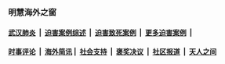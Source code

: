 
### 明慧海外之窗

####  [武汉肺炎](indexes/365.md?t=05130400) &nbsp;|&nbsp;  [迫害案例综述](indexes/328.md?t=05130400) &nbsp;|&nbsp; [迫害致死案例](indexes/277.md?t=05130400)  &nbsp;|&nbsp; [更多迫害案例](indexes/81.md?t=05130400)  &nbsp;|&nbsp; 
####  [时事评论](indexes/19.md?t=05130400) &nbsp;|&nbsp; [海外简讯](indexes/245.md?t=05130400)&nbsp;|&nbsp;  [社会支持](indexes/140.md?t=05130400) &nbsp;|&nbsp; [褒奖决议](indexes/282.md?t=05130400) &nbsp;|&nbsp; [社区报道](indexes/91.md?t=05130400)  &nbsp;|&nbsp; [天人之间](indexes/78.md?t=05130400) 


